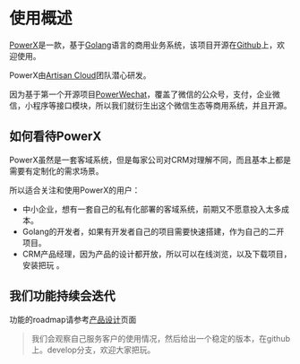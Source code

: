 
# 使用概述

[PowerX](https://github.com/ArtisanCloud/PowerX)是一款，基于[Golang](https://golang.org)语言的商用业务系统，该项目开源在[Github](https://github.com/ArtisanCloud/PowerX)上，欢迎使用。

PowerX由[Artisan Cloud](https://github.com/ArtisanCloud)团队潜心研发。

因为基于第一个开源项目[PowerWechat](https://github.com/ArtisanCloud/PowerWechat)，覆盖了微信的公众号，支付，企业微信，小程序等接口模块，所以我们就衍生出这个微信生态等商用系统，并且开源。


## 如何看待PowerX

PowerX虽然是一套客域系统，但是每家公司对CRM对理解不同，而且基本上都是需要有定制化的需求场景。

所以适合关注和使用PowerX的用户：

* 中小企业，想有一套自己的私有化部署的客域系统，前期又不愿意投入太多成本。
* Golang的开发者，如果有开发者自己的项目需要快速搭建，作为自己的二开项目。 
* CRM产品经理，因为产品的设计都开放，所以可以在线浏览，以及下载项目，安装把玩 。

## 我们功能持续会迭代

功能的roadmap请参考[产品设计](../../product/start/index)页面

> 我们会观察自己服务客户的使用情况，然后给出一个稳定的版本，在github上。develop分支，欢迎大家把玩。


